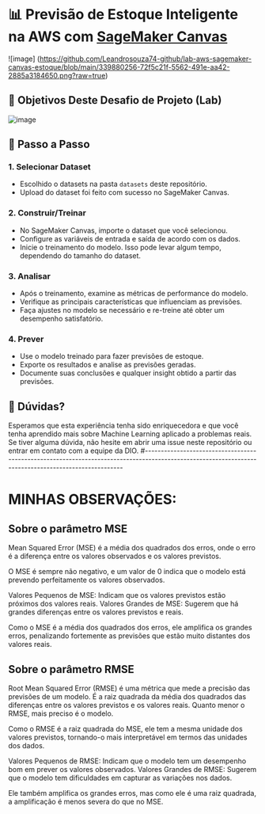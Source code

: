 
# 📊 Previsão de Estoque Inteligente na AWS com [SageMaker Canvas](https://aws.amazon.com/pt/sagemaker/canvas/)

![image] (https://github.com/Leandrosouza74-github/lab-aws-sagemaker-canvas-estoque/blob/main/339880256-72f5c21f-5562-491e-aa42-2885a3184650.png?raw=true)
## 🎯 Objetivos Deste Desafio de Projeto (Lab)

![image](https://github.com/digitalinnovationone/lab-aws-sagemaker-canvas-estoque/assets/730492/72f5c21f-5562-491e-aa42-2885a3184650)

## 🚀 Passo a Passo

### 1. Selecionar Dataset

-   Escolhido o datasets na pasta `datasets` deste repositório. 
-   Upload do dataset foi feito com sucesso no SageMaker Canvas.

### 2. Construir/Treinar

-   No SageMaker Canvas, importe o dataset que você selecionou.
-   Configure as variáveis de entrada e saída de acordo com os dados.
-   Inicie o treinamento do modelo. Isso pode levar algum tempo, dependendo do tamanho do dataset.

### 3. Analisar

-   Após o treinamento, examine as métricas de performance do modelo.
-   Verifique as principais características que influenciam as previsões.
-   Faça ajustes no modelo se necessário e re-treine até obter um desempenho satisfatório.

### 4. Prever

-   Use o modelo treinado para fazer previsões de estoque.
-   Exporte os resultados e analise as previsões geradas.
-   Documente suas conclusões e qualquer insight obtido a partir das previsões.

## 🤔 Dúvidas?

Esperamos que esta experiência tenha sido enriquecedora e que você tenha aprendido mais sobre Machine Learning aplicado a problemas reais. Se tiver alguma dúvida, não hesite em abrir uma issue neste repositório ou entrar em contato com a equipe da DIO.
#-----------------------------------------------------------------------------------------------------------------------------------------------------
# MINHAS OBSERVAÇÕES:

## Sobre o parâmetro MSE
Mean Squared Error (MSE) é a média dos quadrados dos erros, onde o erro é a diferença entre os valores observados e os valores previstos.

O MSE é sempre não negativo, e um valor de 0 indica que o modelo está prevendo perfeitamente os valores observados.

Valores Pequenos de MSE: Indicam que os valores previstos estão próximos dos valores reais.
Valores Grandes de MSE: Sugerem que há grandes diferenças entre os valores previstos e reais.

Como o MSE é a média dos quadrados dos erros, ele amplifica os grandes erros, penalizando fortemente as previsões que estão muito distantes dos valores reais.

## Sobre o parâmetro RMSE

Root Mean Squared Error (RMSE) é uma métrica que mede a precisão das previsões de um modelo. É a raiz quadrada da média dos quadrados das diferenças entre os valores previstos e os valores reais. Quanto menor o RMSE, mais preciso é o modelo.

Como o RMSE é a raiz quadrada do MSE, ele tem a mesma unidade dos valores previstos, tornando-o mais interpretável em termos das unidades dos dados.

Valores Pequenos de RMSE: Indicam que o modelo tem um desempenho bom em prever os valores observados.
Valores Grandes de RMSE: Sugerem que o modelo tem dificuldades em capturar as variações nos dados.

Ele também amplifica os grandes erros, mas como ele é uma raiz quadrada, a amplificação é menos severa do que no MSE.


